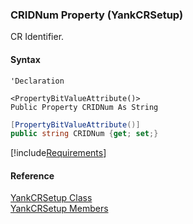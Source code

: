 ﻿### CRIDNum Property (YankCRSetup)

CR Identifier.

#### Syntax

```vbnet
'Declaration

<PropertyBitValueAttribute()>
Public Property CRIDNum As String
```

```csharp
[PropertyBitValueAttribute()]
public string CRIDNum {get; set;}
```

[!include[Requirements](../partials/requirements.md)]

#### Reference

[YankCRSetup Class](FChoice.Toolkits.Clarify~FChoice.Toolkits.Clarify.Quality.YankCRSetup.md)  
[YankCRSetup Members](FChoice.Toolkits.Clarify~FChoice.Toolkits.Clarify.Quality.YankCRSetup_members.md)